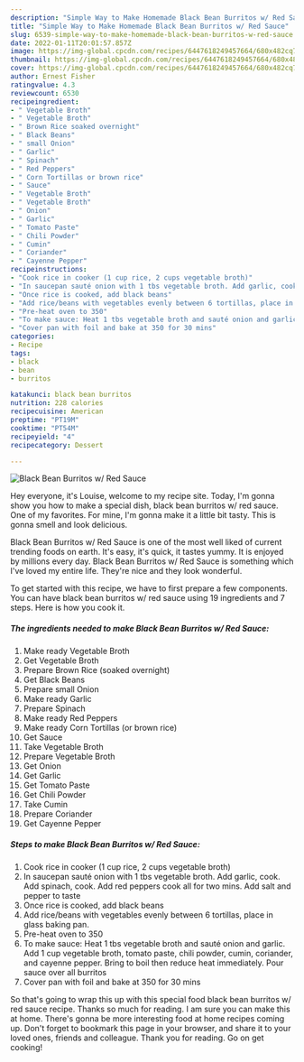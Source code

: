 ```yaml
---
description: "Simple Way to Make Homemade Black Bean Burritos w/ Red Sauce"
title: "Simple Way to Make Homemade Black Bean Burritos w/ Red Sauce"
slug: 6539-simple-way-to-make-homemade-black-bean-burritos-w-red-sauce
date: 2022-01-11T20:01:57.857Z
image: https://img-global.cpcdn.com/recipes/6447618249457664/680x482cq70/black-bean-burritos-w-red-sauce-recipe-main-photo.jpg
thumbnail: https://img-global.cpcdn.com/recipes/6447618249457664/680x482cq70/black-bean-burritos-w-red-sauce-recipe-main-photo.jpg
cover: https://img-global.cpcdn.com/recipes/6447618249457664/680x482cq70/black-bean-burritos-w-red-sauce-recipe-main-photo.jpg
author: Ernest Fisher
ratingvalue: 4.3
reviewcount: 6530
recipeingredient:
- " Vegetable Broth"
- " Vegetable Broth"
- " Brown Rice soaked overnight"
- " Black Beans"
- " small Onion"
- " Garlic"
- " Spinach"
- " Red Peppers"
- " Corn Tortillas or brown rice"
- " Sauce"
- " Vegetable Broth"
- " Vegetable Broth"
- " Onion"
- " Garlic"
- " Tomato Paste"
- " Chili Powder"
- " Cumin"
- " Coriander"
- " Cayenne Pepper"
recipeinstructions:
- "Cook rice in cooker (1 cup rice, 2 cups vegetable broth)"
- "In saucepan sauté onion with 1 tbs vegetable broth. Add garlic, cook. Add spinach, cook. Add red peppers cook all for two mins. Add salt and pepper to taste"
- "Once rice is cooked, add black beans"
- "Add rice/beans with vegetables evenly between 6 tortillas, place in glass baking pan."
- "Pre-heat oven to 350"
- "To make sauce: Heat 1 tbs vegetable broth and sauté onion and garlic. Add 1 cup vegetable broth, tomato paste, chili powder, cumin, coriander, and cayenne pepper. Bring to boil then reduce heat immediately. Pour sauce over all burritos"
- "Cover pan with foil and bake at 350 for 30 mins"
categories:
- Recipe
tags:
- black
- bean
- burritos

katakunci: black bean burritos 
nutrition: 228 calories
recipecuisine: American
preptime: "PT19M"
cooktime: "PT54M"
recipeyield: "4"
recipecategory: Dessert

---
```



![Black Bean Burritos w/ Red Sauce](https://img-global.cpcdn.com/recipes/6447618249457664/680x482cq70/black-bean-burritos-w-red-sauce-recipe-main-photo.jpg)

Hey everyone, it's Louise, welcome to my recipe site. Today, I'm gonna show you how to make a special dish, black bean burritos w/ red sauce. One of my favorites. For mine, I'm gonna make it a little bit tasty. This is gonna smell and look delicious.

Black Bean Burritos w/ Red Sauce is one of the most well liked of current trending foods on earth. It's easy, it's quick, it tastes yummy. It is enjoyed by millions every day. Black Bean Burritos w/ Red Sauce is something which I've loved my entire life. They're nice and they look wonderful.




To get started with this recipe, we have to first prepare a few components. You can have black bean burritos w/ red sauce using 19 ingredients and 7 steps. Here is how you cook it.

<!--inarticleads1-->

##### The ingredients needed to make Black Bean Burritos w/ Red Sauce:

1. Make ready  Vegetable Broth
1. Get  Vegetable Broth
1. Prepare  Brown Rice (soaked overnight)
1. Get  Black Beans
1. Prepare  small Onion
1. Make ready  Garlic
1. Prepare  Spinach
1. Make ready  Red Peppers
1. Make ready  Corn Tortillas (or brown rice)
1. Get  Sauce
1. Take  Vegetable Broth
1. Prepare  Vegetable Broth
1. Get  Onion
1. Get  Garlic
1. Get  Tomato Paste
1. Get  Chili Powder
1. Take  Cumin
1. Prepare  Coriander
1. Get  Cayenne Pepper




<!--inarticleads2-->

##### Steps to make Black Bean Burritos w/ Red Sauce:

1. Cook rice in cooker (1 cup rice, 2 cups vegetable broth)
1. In saucepan sauté onion with 1 tbs vegetable broth. Add garlic, cook. Add spinach, cook. Add red peppers cook all for two mins. Add salt and pepper to taste
1. Once rice is cooked, add black beans
1. Add rice/beans with vegetables evenly between 6 tortillas, place in glass baking pan.
1. Pre-heat oven to 350
1. To make sauce: Heat 1 tbs vegetable broth and sauté onion and garlic. Add 1 cup vegetable broth, tomato paste, chili powder, cumin, coriander, and cayenne pepper. Bring to boil then reduce heat immediately. Pour sauce over all burritos
1. Cover pan with foil and bake at 350 for 30 mins




So that's going to wrap this up with this special food black bean burritos w/ red sauce recipe. Thanks so much for reading. I am sure you can make this at home. There's gonna be more interesting food at home recipes coming up. Don't forget to bookmark this page in your browser, and share it to your loved ones, friends and colleague. Thank you for reading. Go on get cooking!
